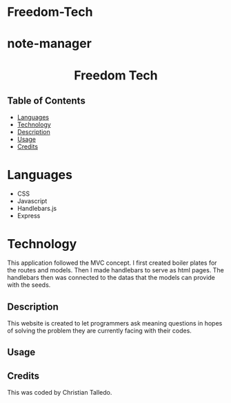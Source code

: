 # Freedom-Tech

# note-manager

<p align="center">
  <h1 align="center"> Freedom Tech</h1>
</p>

## Table of Contents

- [Languages](#languages)
- [Technology](#technology)
- [Description](#description)
- [Usage](#usage)
- [Credits](#credits)

# Languages

- CSS
- Javascript
- Handlebars.js
- Express

# Technology

This application followed the MVC concept. I first created boiler plates for the routes and models. Then I made handlebars to serve as html pages. The handlebars then was connected to the datas that the models can provide with the seeds.

## Description

This website is created to let programmers ask meaning questions in hopes of solving the problem they are currently facing with their codes.

## Usage

## Credits

This was coded by Christian Talledo.
